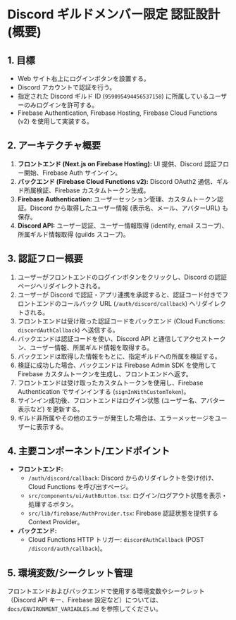 # Discord ギルドメンバー限定 認証設計 (概要)

## 1. 目標

- Web サイト右上にログインボタンを設置する。
- Discord アカウントで認証を行う。
- 指定された Discord ギルド ID (`959095494456537158`) に所属しているユーザーのみログインを許可する。
- Firebase Authentication, Firebase Hosting, Firebase Cloud Functions (v2) を使用して実装する。

## 2. アーキテクチャ概要

1.  **フロントエンド (Next.js on Firebase Hosting):** UI 提供、Discord 認証フロー開始、Firebase Auth サインイン。
2.  **バックエンド (Firebase Cloud Functions v2):** Discord OAuth2 通信、ギルド所属検証、Firebase カスタムトークン生成。
3.  **Firebase Authentication:** ユーザーセッション管理、カスタムトークン認証。Discord から取得したユーザー情報 (表示名、メール、アバターURL) も保存。
4.  **Discord API:** ユーザー認証、ユーザー情報取得 (identify, email スコープ)、所属ギルド情報取得 (guilds スコープ)。

## 3. 認証フロー概要

1.  ユーザーがフロントエンドのログインボタンをクリックし、Discord の認証ページへリダイレクトされる。
2.  ユーザーが Discord で認証・アプリ連携を承認すると、認証コード付きでフロントエンドのコールバック URL (`/auth/discord/callback`) へリダイレクトされる。
3.  フロントエンドは受け取った認証コードをバックエンド (Cloud Functions: `discordAuthCallback`) へ送信する。
4.  バックエンドは認証コードを使い、Discord API と通信してアクセストークン、ユーザー情報、所属ギルド情報を取得する。
5.  バックエンドは取得した情報をもとに、指定ギルドへの所属を検証する。
6.  検証に成功した場合、バックエンドは Firebase Admin SDK を使用して Firebase カスタムトークンを生成し、フロントエンドへ返す。
7.  フロントエンドは受け取ったカスタムトークンを使用し、Firebase Authentication でサインインする (`signInWithCustomToken`)。
8.  サインイン成功後、フロントエンドはログイン状態 (ユーザー名、アバター表示など) を更新する。
9.  ギルド非所属やその他のエラーが発生した場合は、エラーメッセージをユーザーに表示する。

## 4. 主要コンポーネント/エンドポイント

- **フロントエンド:**
    - `/auth/discord/callback`: Discord からのリダイレクトを受け付け、Cloud Functions を呼び出すページ。
    - `src/components/ui/AuthButton.tsx`: ログイン/ログアウト状態を表示・処理するボタン。
    - `src/lib/firebase/AuthProvider.tsx`: Firebase 認証状態を提供する Context Provider。
- **バックエンド:**
    - Cloud Functions HTTP トリガー: `discordAuthCallback` (POST `/discord/auth/callback`)。

## 5. 環境変数/シークレット管理

フロントエンドおよびバックエンドで使用する環境変数やシークレット（Discord API キー、Firebase 設定など）については、`docs/ENVIRONMENT_VARIABLES.md` を参照してください。